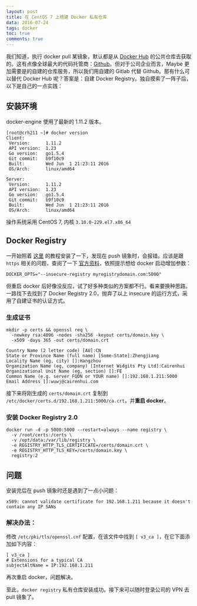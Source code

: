 ```yaml
---
layout: post
title: 在 CentOS 7 上搭建 Docker 私有仓库
data: 2016-07-24
tags: docker
toc: true
comments: true
---
```


我们知道，执行 docker pull 某镜象，默认都是从 [Docker Hub](https://hub.docker.com/) 的公共仓库去获取的。这有点像全球最大的代码托管商：[Github](https://github.com/)。但对于公司企业而言，Maybe 更加需要是的自建的仓库服务，所以我们用自建的 Gitlab 代替 Github。那有什么可以替代 Docker Hub 呢？答案是：自建 Docker Registry。独自摸索了一阵子后，以下是自己的一点实践：

## 安装环境

docker-engine 使用了最新的 1.11.2 版本。

```
[root@crh211 ~]# docker version
Client:
 Version:      1.11.2
 API version:  1.23
 Go version:   go1.5.4
 Git commit:   b9f10c9
 Built:        Wed Jun  1 21:23:11 2016
 OS/Arch:      linux/amd64

Server:
 Version:      1.11.2
 API version:  1.23
 Go version:   go1.5.4
 Git commit:   b9f10c9
 Built:        Wed Jun  1 21:23:11 2016
 OS/Arch:      linux/amd64
```

操作系统采用 CentOS 7, 内核 `3.10.0-229.el7.x86_64`

## Docker Registry

一开始照着 [这里](https://yeasy.gitbooks.io/docker_practice/content/repository/local_repo.html) 的教程安装了一下，发现在 push 镜象时，会报错。应该是跟 `https` 相关的问题，查阅了一下 [官方资料](https://docs.docker.com/registry/insecure/)，依照提示想给 docker 启动增加参数：

```
DOCKER_OPTS="--insecure-registry myregistrydomain.com:5000"
```

但重启 docker 后好像没反应，试了好多种类似的方案都不行。看来要换种思路。一路找下去找到了 Docker Registry 2.0，抛弃了以上 insecure 的运行方式，采用了自建证书的认证方式。

### 生成证书


```
mkdir -p certs && openssl req \
  -newkey rsa:4096 -nodes -sha256 -keyout certs/domain.key \
  -x509 -days 365 -out certs/domain.crt
  
Country Name (2 letter code) [AU]:CN
State or Province Name (full name) [Some-State]:Zhengjiang
Locality Name (eg, city) []:Hangzhou
Organization Name (eg, company) [Internet Widgits Pty Ltd]:Cairenhui
Organizational Unit Name (eg, section) []:FE
Common Name (e.g. server FQDN or YOUR name) []:192.168.1.211:5000
Email Address []:wuwj@cairenhui.com  
```

接下来将刚生成的 `certs/domain.crt` 复制到 `/etc/docker/certs.d/192.168.1.211:5000/ca.crt`，并**重启 docker**。

### 安装 Docker Registry 2.0

```
docker run -d -p 5000:5000 --restart=always --name registry \
  -v /root/certs:/certs \
  -v /opt/data:/var/lib/registry \
  -e REGISTRY_HTTP_TLS_CERTIFICATE=/certs/domain.crt \
  -e REGISTRY_HTTP_TLS_KEY=/certs/domain.key \
  registry:2
```

## 问题

安装完后在 push 镜象时还是遇到了一点小问题：

```
x509: cannot validate certificate for 192.168.1.211 because it doesn't contain any IP SANs
```

### 解决办法：

修改 `/etc/pki/tls/openssl.cnf` 配置，在该文件中找到 `[ v3_ca ]`，在它下面添加如下内容：

```
[ v3_ca ]
# Extensions for a typical CA
subjectAltName = IP:192.168.1.211
```

再次重启 docker，问题解决。

至此，`docker registry` 私有仓库安装成功。接下来可以随时登录公司的 VPN 去 pull 镜象了。
